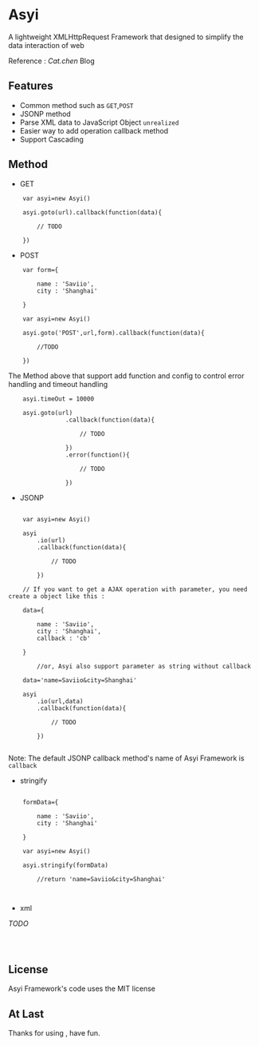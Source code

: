 Asyi
====

A lightweight XMLHttpRequest Framework that designed to simplify the data interaction of web 

Reference : *Cat.chen* Blog



## Features

* Common method such as `GET`,`POST`
* JSONP method 
* Parse XML data to JavaScript Object     `unrealized`
* Easier way to add operation callback method
* Support Cascading

## Method


* GET

```
	var asyi=new Asyi()

	asyi.goto(url).callback(function(data){

		// TODO 

	})
```


* POST

```
	var form={

		name : 'Saviio',
		city : 'Shanghai'

	}	

	var asyi=new Asyi()

	asyi.goto('POST',url,form).callback(function(data){
		
		//TODO

	})

```

The Method above that support add function and config to control error handling and timeout handling

```
	asyi.timeOut = 10000

	asyi.goto(url)
				.callback(function(data){

					// TODO

				})
				.error(function(){

					// TODO

				})

```


* JSONP 

```
	
	var asyi=new Asyi()

	asyi
		.io(url)
		.callback(function(data){

			// TODO

		})

	// If you want to get a AJAX operation with parameter, you need create a object like this :

	data={

		name : 'Saviio',
		city : 'Shanghai',
		callback : 'cb'  

	} 

	    //or, Asyi also support parameter as string without callback

	data='name=Saviio&city=Shanghai'

	asyi
		.io(url,data)
		.callback(function(data){
			
			// TODO

		})


```
Note: The default JSONP callback method's name of Asyi Framework is ` callback `



* stringify

```
	
	formData={
		
		name : 'Saviio',
		city : 'Shanghai'

	}	

	var asyi=new Asyi()

	asyi.stringify(formData) 

		//return 'name=Saviio&city=Shanghai'



```

* xml

 *TODO*

```



```


## License

Asyi Framework's code uses the MIT license

## At Last

Thanks for using , have fun.


